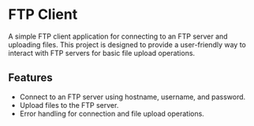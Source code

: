 # FTP Client

A simple FTP client application for connecting to an FTP server and uploading files. This project is designed to provide a user-friendly way to interact with FTP servers for basic file upload operations.

## Features

- Connect to an FTP server using hostname, username, and password.
- Upload files to the FTP server.
- Error handling for connection and file upload operations.

